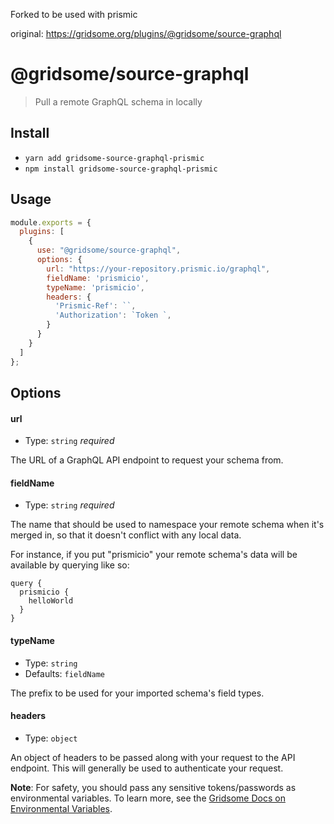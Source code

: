 Forked to be used with prismic

original: https://gridsome.org/plugins/@gridsome/source-graphql

# @gridsome/source-graphql

> Pull a remote GraphQL schema in locally

## Install

- `yarn add gridsome-source-graphql-prismic`
- `npm install gridsome-source-graphql-prismic`

## Usage

```js
module.exports = {
  plugins: [
    {
      use: "@gridsome/source-graphql",
      options: {
        url: "https://your-repository.prismic.io/graphql",
        fieldName: 'prismicio',
        typeName: 'prismicio',
        headers: {
          'Prismic-Ref': ``,
          'Authorization': `Token `,
        }
      }
    }
  ]
};
```

## Options

#### url

- Type: `string` _required_

The URL of a GraphQL API endpoint to request your schema from.

#### fieldName

- Type: `string` _required_

The name that should be used to namespace your remote schema when it's merged in, so that it doesn't conflict with any local data.

For instance, if you put "prismicio" your remote schema's data will be available by querying like so:

```
query {
  prismicio {
    helloWorld
  }
}
```

#### typeName

- Type: `string`
- Defaults: `fieldName`

The prefix to be used for your imported schema's field types.

#### headers

- Type: `object`

An object of headers to be passed along with your request to the API endpoint. This will generally be used to authenticate your request.

**Note**: For safety, you should pass any sensitive tokens/passwords as environmental variables. To learn more, see the [Gridsome Docs on Environmental Variables](https://gridsome.org/docs/environment-variables/).
